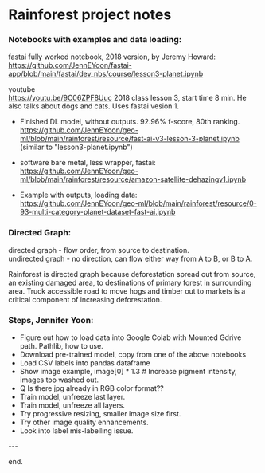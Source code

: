 # Rainforest project notes

### Notebooks with examples and data loading:  

fastai fully worked notebook, 2018 version, by Jeremy Howard:  
https://github.com/JennEYoon/fastai-app/blob/main/fastai/dev_nbs/course/lesson3-planet.ipynb

youtube  
https://youtu.be/9C06ZPF8Uuc 2018 class lesson 3, start time 8 min.
He also talks about dogs and cats.  Uses fastai vesion 1.  

 * Finished DL model, without outputs. 92.96% f-score, 80th ranking.    
https://github.com/JennEYoon/geo-ml/blob/main/rainforest/resource/fast-ai-v3-lesson-3-planet.ipynb  
(similar to "lesson3-planet.ipynb")  

 * software bare metal, less wrapper, fastai:  
https://github.com/JennEYoon/geo-ml/blob/main/rainforest/resource/amazon-satellite-dehazingv1.ipynb  

 * Example with outputs, loading data:  
https://github.com/JennEYoon/geo-ml/blob/main/rainforest/resource/0-93-multi-category-planet-dataset-fast-ai.ipynb  


### Directed Graph:  
directed graph - flow order, from source to destination.  
undirected graph - no direction, can flow either way from A to B, or B to A.  

Rainforest is directed graph because deforestation spread out from source, an existing damaged area, to destinations of primary forest in surrounding area.  Truck accessible road to move hogs and timber out to markets is a critical component of increasing deforestation.   

### Steps, Jennifer Yoon:  

 * Figure out how to load data into Google Colab with Mounted Gdrive path.  Pathlib, how to use.  
 * Download pre-trained model, copy from one of the above notebooks  
 * Load CSV labels into pandas dataframe  
 * Show image example, image[0] * 1.3  # Increase pigment intensity, images too washed out.  
 * Q Is there jpg already in RGB color format??  
 * Train model, unfreeze last layer.  
 * Train model, unfreeze all layers.  
 * Try progressive resizing, smaller image size first.  
 * Try other image quality enhancements.  
 * Look into label mis-labelling issue.  

\-\-\-   

end.  


